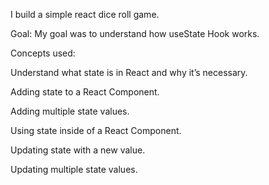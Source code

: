 
I build a simple react dice roll game.

Goal: My goal was to understand how useState Hook works.

Concepts used: 

Understand what state is in React and why it’s necessary. 

Adding state to a React Component.

Adding multiple state values.

Using state inside of a React Component.

Updating state with a new value.

Updating multiple state values.
